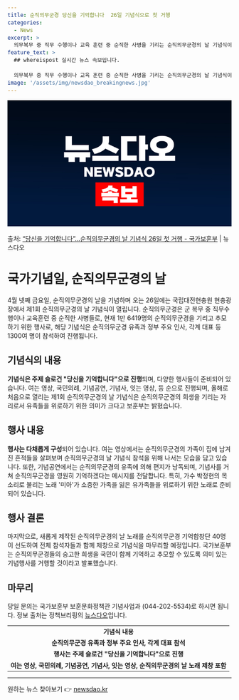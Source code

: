 ```yaml
---
title: 순직의무군경 당신을 기억합니다  26일 기념식으로 첫 거행
categories:
  - News
excerpt: >
  의무복무 중 직무 수행이나 교육 훈련 중 순직한 사병을 기리는 순직의무군경의 날 기념식이 처음 열린다. 국가…
feature_text: >
  ## whereispost 실시간 뉴스 속보입니다.

  의무복무 중 직무 수행이나 교육 훈련 중 순직한 사병을 기리는 순직의무군경의 날 기념식이 처음 열린다. 국가…
image: '/assets/img/newsdao_breakingnews.jpg'
---
```


![뉴스다오 속보](/assets/img/newsdao_breakingnews.jpg)

<p>출처: <a href="https://newsdao.kr/3671" rel="dofollow">“당신을 기억합니다”…순직의무군경의 날 기념식 26일 첫 거행 - 국가보훈부</a> | 뉴스다오</p>

<h1>국가기념일, 순직의무군경의 날</h1>

<p data-ke-size="size16">4월 넷째 금요일, 순직의무군경의 날을 기념하며 오는 26일에는 국립대전현충원 현충광장에서 제1회 순직의무군경의 날 기념식이 열립니다. 순직의무군경은 군 복무 중 직무수행이나 교육훈련 중 순직한 사병들로, 현재 1만 6419명의 순직의무군경을 기리고 추모하기 위한 행사로, 해당 기념식은 순직의무군경 유족과 정부 주요 인사, 각계 대표 등 1300여 명이 참석하여 진행됩니다.</p>

<h2 data-ke-size="size26">기념식의 내용</h2>

<p data-ke-size="size16"><b>기념식은 주제 슬로건 "당신을 기억합니다"으로 진행</b>되며, 다양한 행사들이 준비되어 있습니다. 여는 영상, 국민의례, 기념공연, 기념사, 잇는 영상, 등 순으로 진행되며, 올해로 처음으로 열리는 제1회 순직의무군경의 날 기념식은 순직의무군경의 희생을 기리는 자리로서 유족들을 위로하기 위한 의미가 크다고 보훈부는 밝혔습니다.</p>

<h2 data-ke-size="size26">행사 내용</h2>

<p data-ke-size="size16"><b>행사는 다채롭게 구성</b>되어 있습니다. 여는 영상에서는 순직의무군경의 가족이 집에 남겨진 흔적들을 살펴보며 순직의무군경의 날 기념식 참석을 위해 나서는 모습을 담고 있습니다. 또한, 기념공연에서는 순직의무군경의 유족에 의해 편지가 낭독되며, 기념사를 거쳐 순직의무군경을 영원히 기억하겠다는 메시지를 전달합니다. 특히, 가수 박정현의 목소리로 불리는 노래 '미아'가 소중한 가족을 잃은 유가족들을 위로하기 위한 노래로 준비되어 있습니다.</p>

<h2 data-ke-size="size26">행사 결론</h2>

<p data-ke-size="size16">마지막으로, 새롭게 제작된 순직의무군경의 날 노래를 순직의무군경 기억합창단 40명이 선도하여 전체 참석자들과 함께 제창으로 기념식을 마무리할 예정입니다. 국가보훈부는 순직의무군경들의 숭고한 희생을 국민이 함께 기억하고 추모할 수 있도록 의미 있는 기념행사를 거행할 것이라고 발표했습니다.</p>

<h2 data-ke-size="size26">마무리</h2>

<p data-ke-size="size16">당일 문의는 국가보훈부 보훈문화정책관 기념사업과 (044-202-5534)로 하시면 됩니다. 정보 출처는 정책브리핑의 <a href="https://newsdao.kr/3671">뉴스다오</a>입니다.</p>

<table>
<tbody>
<tr>
<td style="text-align: center; height: 17px;"><b>기념식 내용</b></td>
</tr>
<tr>
<td style="text-align: center; height: 17px;"><b>순직의무군경 유족과 정부 주요 인사, 각계 대표 참석</b></td>
</tr>
<tr>
<td style="text-align: center; height: 17px;"><b>행사는 주제 슬로건 "당신을 기억합니다"으로 진행</b></td>
</tr>
<tr>
<td style="text-align: center; height: 17px;"><b>여는 영상, 국민의례, 기념공연, 기념사, 잇는 영상, 순직의무군경의 날 노래 제창 포함</b></td>
</tr>
</tbody>
</table>

<hr> 

원하는 뉴스 찾아보기 👉 <a href="https://newsdao.kr" rel="dofollow">newsdao.kr</a>


